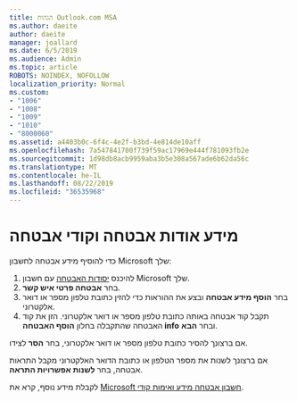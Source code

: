 ```yaml
---
title: הגהות Outlook.com MSA
ms.author: daeite
author: daeite
manager: joallard
ms.date: 6/5/2019
ms.audience: Admin
ms.topic: article
ROBOTS: NOINDEX, NOFOLLOW
localization_priority: Normal
ms.custom:
- "1006"
- "1008"
- "1009"
- "1010"
- "8000060"
ms.assetid: a4403b0c-6f4c-4e2f-b3bd-4e814de10aff
ms.openlocfilehash: 7a547841700f739f59ac17969e444f781093fb2e
ms.sourcegitcommit: 1d98db8acb9959aba3b5e308a567ade6b62da56c
ms.translationtype: MT
ms.contentlocale: he-IL
ms.lasthandoff: 08/22/2019
ms.locfileid: "36535968"
---
```

# <a name="security-info-and-security-codes"></a>מידע אודות אבטחה וקודי אבטחה

כדי להוסיף מידע אבטחה לחשבון Microsoft שלך:

1. להיכנס [יסודות האבטחה](https://account.microsoft.com/security) עם חשבון Microsoft שלך.
1. בחר **אבטחה פרטי איש קשר**.
1. בחר **הוסף מידע אבטחה** ובצע את ההוראות כדי להזין כתובת טלפון מספר או דואר אלקטרוני.
1. תקבל קוד אבטחה באותה כתובת טלפון מספר או דואר אלקטרוני. הזן את קוד האבטחה שהתקבלה בחלון **הוסף האבטחה info** ובחר **הבא**.

אם ברצונך להסיר כתובת טלפון מספר או דואר אלקטרוני, בחר **הסר** לצידו.

אם ברצונך לשנות את מספר הטלפון או כתובת הדואר האלקטרוני מקבל התראות אבטחה, בחר **לשנות אפשרויות התראה**.

לקבלת מידע נוסף, קרא את [Microsoft חשבון אבטחה מידע ואימות קודי](https://support.microsoft.com/help/12428/).